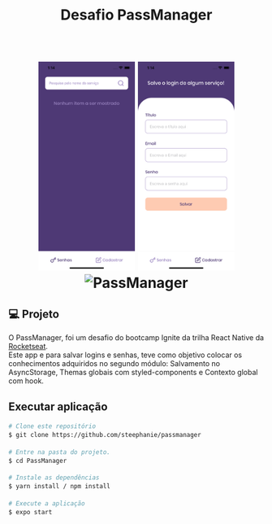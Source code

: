 <h1 align="center">
  Desafio PassManager <br>
</h1>

<br>

<h1 align="center">
  <img alt="PassManager" title="PassManager" src="assets/img/imgSenhas.png" width=190/>
  <img alt="PassManager" title="PassManager" src="assets/img/imgCadastrar.png" width=190/>
  <img alt="PassManager" title="PassManager" src="assets/img/videoPassmanager.gif" width=190/>
</h1>

## 💻 Projeto

O PassManager, foi um desafio do bootcamp Ignite da trilha React Native da [Rocketseat](https://rocketseat.com.br/).<br>
Este app e para salvar logins e senhas, teve como objetivo colocar os conhecimentos adquiridos no segundo módulo: Salvamento no AsyncStorage, Themas globais com styled-components e Contexto global com hook.<br>


## Executar aplicação
```bash
# Clone este repositório
$ git clone https://github.com/steephanie/passmanager

# Entre na pasta do projeto.
$ cd PassManager

# Instale as dependências
$ yarn install / npm install

# Execute a aplicação 
$ expo start

```

